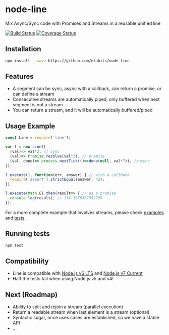 # node-line
Mix Async/Sync code with Promises and Streams in a reusable unified line

[![Build Status](https://travis-ci.org/etabits/node-line.svg?branch=master)](https://travis-ci.org/etabits/node-line)
[![Coverage Status](https://coveralls.io/repos/github/etabits/node-line/badge.svg?branch=master)](https://coveralls.io/github/etabits/node-line?branch=master)

## Installation
```sh
npm install --save https://github.com/etabits/node-line
```

## Features
* A segment can be sync, async with a callback, can return a promise, or can define a stream
* Consecutive streams are automatically piped, only buffered when next segment is not a stream
* You can return a stream, and it will be automatically buffered/piped

## Usage Example
```js
const Line = require('line');

var l = new Line([
  (val)=> val*2, // sync
  (val)=> Promise.resolve(val*3), // promise
  (val, done)=> process.nextTick(()=>done(null, val*7)), //async
]);

l.execute(1, function(err, answer) { // with a callback
  require('assert').strictEqual(answer, 42);
});

l.execute(Math.E).then(result=> { // as a promise
  console.log(result); // 114.1678367952799
});
```
For a more complete example that involves streams, please check [examples](https://github.com/etabits/node-line/tree/master/examples) and [tests](https://github.com/etabits/node-line/tree/master/test).

## Running tests
```sh
npm test
```

## Compatibility
* Line is compatible with [Node.js v6 LTS](https://nodejs.org/en/download/) and [Node.js v7 Current](https://nodejs.org/en/download/current/)
* Half the tests fail when using Node.js v5 and v4!

## Next (Roadmap)
* Ability to split and rejoin a stream (parallel execution)
* Return a readable stream when last element is a stream (optional)
* Syntactic sugar, once uses cases are established, so we have a stable API
* ...
